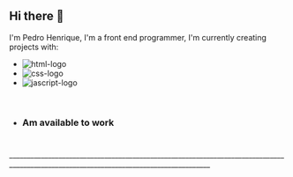 ## Hi there 👋

I'm Pedro Henrique, I'm a front end programmer, I'm currently creating projects with:
<br/>
- <img src="https://img.shields.io/badge/HTML5-E34F26?style=for-the-badge&logo=html5&logoColor=white" alt="html-logo" />
- <img src="https://img.shields.io/badge/CSS3-1572B6?style=for-the-badge&logo=css3&logoColor=white" alt="css-logo" />
- <img src="https://img.shields.io/badge/JavaScript-323330?style=for-the-badge&logo=javascript&logoColor=F7DF1E" alt="jascript-logo" />
<br>

- <h3>Am available to work <h3>

<br>
_______________________________________________________________________________________________________________________________________
